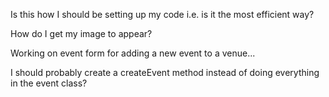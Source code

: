 Is this how I should be setting up my code i.e. is it the most efficient way?

How do I get my image to appear?

Working on event form for adding a new event to a venue...

I should probably create a createEvent method instead of doing everything in the event class?

